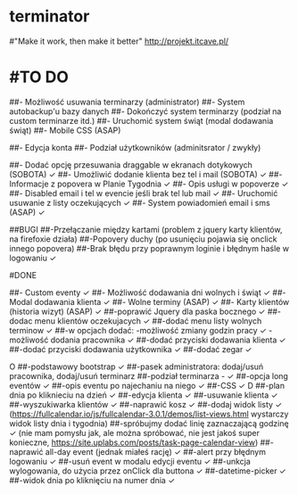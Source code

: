 # terminator
#"Make it work, then make it better"
http://projekt.itcave.pl/

#TO DO
==============================
##- Możliwość usuwania terminarzy (administrator)
##- System autobackup'u bazy danych
##- Dokończyć system terminarzy (podział na custom terminarze itd.)
##- Uruchomić system świąt (modal dodawania świąt)
##- Mobile CSS (ASAP)

##- Edycja konta
##- Podział użytkowników (adminitsrator / zwykły)

##- Dodać opcję przesuwania draggable w ekranach dotykowych (SOBOTA) ✓
##- Umożliwić dodanie klienta bez tel i mail (SOBOTA) ✓
##- Informacje z popovera w Planie Tygodnia ✓
##- Opis usługi w popoverze ✓
##- Disabled email i tel w evencie jeśli brak tel lub mail ✓
##- Uruchomić usuwanie z listy oczekujących ✓
##- System powiadomień email i sms (ASAP) ✓

##BUGI
##-Przełączanie między kartami (problem z jquery karty klientów, na firefoxie działa)
##-Popovery duchy (po usunięciu pojawia się onclick innego popovera)
##-Brak błędu przy poprawnym loginie i błędnym haśle w logowaniu ✓

#DONE

##- Custom eventy ✓
##- Możliwość dodawania dni wolnych i świąt ✓
##- Modal dodawania klienta ✓
##- Wolne terminy (ASAP) ✓
##- Karty klientów (historia wizyt) (ASAP) ✓
##-poprawić Jquery dla paska bocznego ✓
##-dodac menu klientów oczekujacych ✓
##-dodać menu listy wolnych terminow ✓
##-w opcjach dodać:
-możliwość zmiany godzin pracy ✓
-możliwość dodania pracownika ✓
##-dodać przyciski dodawania klienta ✓
##-dodać przyciski dodawania użytkownika ✓
##-dodać zegar ✓

O
##-podstawowy bootstrap ✓
##-pasek administratora: dodaj/usuń pracownika, dodaj/usuń terminarz
##-podział terminarza - ✓
##-opcja long eventów ✓
##-opis eventu po najechaniu na niego ✓
##-CSS ✓
D
##-plan dnia po kliknieciu na dzień ✓
##-edycja klienta ✓
##-usuwanie klienta ✓
##-wyszukiwarka klientów ✓
##-naprawić kosz ✓
##-dodaj widok listy ✓
(https://fullcalendar.io/js/fullcalendar-3.0.1/demos/list-views.html wystarczy widok listy dnia i tygodnia)
##-spróbujmy dodać linię zaznaczającą godzinę ✓
(nie mam pomysłu jak, ale można spróbować, nie jest jakoś super konieczne, https://site.uplabs.com/posts/task-page-calendar-view)
##-naprawić all-day event (jednak miałeś rację) ✓
##-alert przy błędnym logowaniu ✓
##-usuń event w modalu edycji eventu ✓
##-unkcja wylogowania, do użycia przez onClick dla buttona ✓
##-datetime-picker ✓
##-widok dnia po kliknięciu na numer dnia ✓
